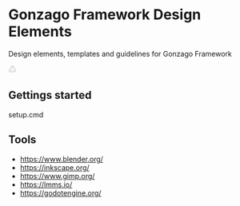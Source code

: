 # Gonzago Framework Design Elements

Design elements, templates and guidelines for Gonzago Framework

<img src="/icons/gonzago.svg" width="16">

## Gettings started

setup.cmd

## Tools

- <https://www.blender.org/>
- <https://inkscape.org/>
- <https://www.gimp.org/>
- <https://lmms.io/>
- <https://godotengine.org/>
